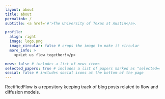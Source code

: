 ```yaml
---
layout: about
title: about
permalink: /
subtitle: <a href='#'>The University of Texas at Austin</a>.

profile:
  align: right
  image: logo.png
  image_circular: false # crops the image to make it circular
  more_info: >
    <p>Let us flow together!</p>

news: false # includes a list of news items
selected_papers: true # includes a list of papers marked as "selected={true}"
social: false # includes social icons at the bottom of the page
---
```


RectifiedFlow is a repository keeping track of blog posts related to flow and diffusion models.